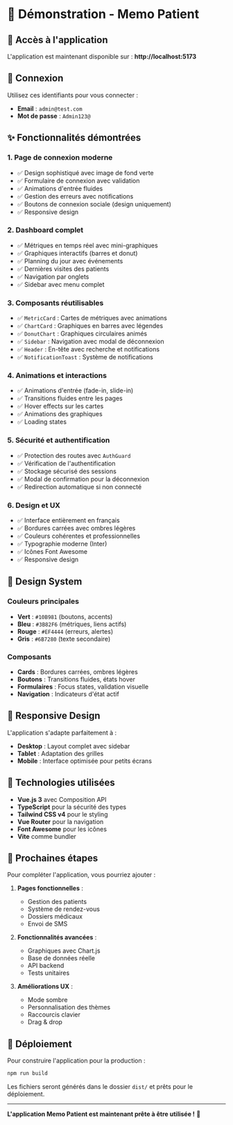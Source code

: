 # 🎯 Démonstration - Memo Patient

## 🚀 Accès à l'application

L'application est maintenant disponible sur : **http://localhost:5173**

## 🔐 Connexion

Utilisez ces identifiants pour vous connecter :
- **Email** : `admin@test.com`
- **Mot de passe** : `Admin123@`

## ✨ Fonctionnalités démontrées

### 1. Page de connexion moderne
- ✅ Design sophistiqué avec image de fond verte
- ✅ Formulaire de connexion avec validation
- ✅ Animations d'entrée fluides
- ✅ Gestion des erreurs avec notifications
- ✅ Boutons de connexion sociale (design uniquement)
- ✅ Responsive design

### 2. Dashboard complet
- ✅ Métriques en temps réel avec mini-graphiques
- ✅ Graphiques interactifs (barres et donut)
- ✅ Planning du jour avec événements
- ✅ Dernières visites des patients
- ✅ Navigation par onglets
- ✅ Sidebar avec menu complet

### 3. Composants réutilisables
- ✅ `MetricCard` : Cartes de métriques avec animations
- ✅ `ChartCard` : Graphiques en barres avec légendes
- ✅ `DonutChart` : Graphiques circulaires animés
- ✅ `Sidebar` : Navigation avec modal de déconnexion
- ✅ `Header` : En-tête avec recherche et notifications
- ✅ `NotificationToast` : Système de notifications

### 4. Animations et interactions
- ✅ Animations d'entrée (fade-in, slide-in)
- ✅ Transitions fluides entre les pages
- ✅ Hover effects sur les cartes
- ✅ Animations des graphiques
- ✅ Loading states

### 5. Sécurité et authentification
- ✅ Protection des routes avec `AuthGuard`
- ✅ Vérification de l'authentification
- ✅ Stockage sécurisé des sessions
- ✅ Modal de confirmation pour la déconnexion
- ✅ Redirection automatique si non connecté

### 6. Design et UX
- ✅ Interface entièrement en français
- ✅ Bordures carrées avec ombres légères
- ✅ Couleurs cohérentes et professionnelles
- ✅ Typographie moderne (Inter)
- ✅ Icônes Font Awesome
- ✅ Responsive design

## 🎨 Design System

### Couleurs principales
- **Vert** : `#10B981` (boutons, accents)
- **Bleu** : `#3B82F6` (métriques, liens actifs)
- **Rouge** : `#EF4444` (erreurs, alertes)
- **Gris** : `#6B7280` (texte secondaire)

### Composants
- **Cards** : Bordures carrées, ombres légères
- **Boutons** : Transitions fluides, états hover
- **Formulaires** : Focus states, validation visuelle
- **Navigation** : Indicateurs d'état actif

## 📱 Responsive Design

L'application s'adapte parfaitement à :
- **Desktop** : Layout complet avec sidebar
- **Tablet** : Adaptation des grilles
- **Mobile** : Interface optimisée pour petits écrans

## 🔧 Technologies utilisées

- **Vue.js 3** avec Composition API
- **TypeScript** pour la sécurité des types
- **Tailwind CSS v4** pour le styling
- **Vue Router** pour la navigation
- **Font Awesome** pour les icônes
- **Vite** comme bundler

## 🎯 Prochaines étapes

Pour compléter l'application, vous pourriez ajouter :

1. **Pages fonctionnelles** :
   - Gestion des patients
   - Système de rendez-vous
   - Dossiers médicaux
   - Envoi de SMS

2. **Fonctionnalités avancées** :
   - Graphiques avec Chart.js
   - Base de données réelle
   - API backend
   - Tests unitaires

3. **Améliorations UX** :
   - Mode sombre
   - Personnalisation des thèmes
   - Raccourcis clavier
   - Drag & drop

## 🚀 Déploiement

Pour construire l'application pour la production :

```bash
npm run build
```

Les fichiers seront générés dans le dossier `dist/` et prêts pour le déploiement.

---

**L'application Memo Patient est maintenant prête à être utilisée !** 🎉
